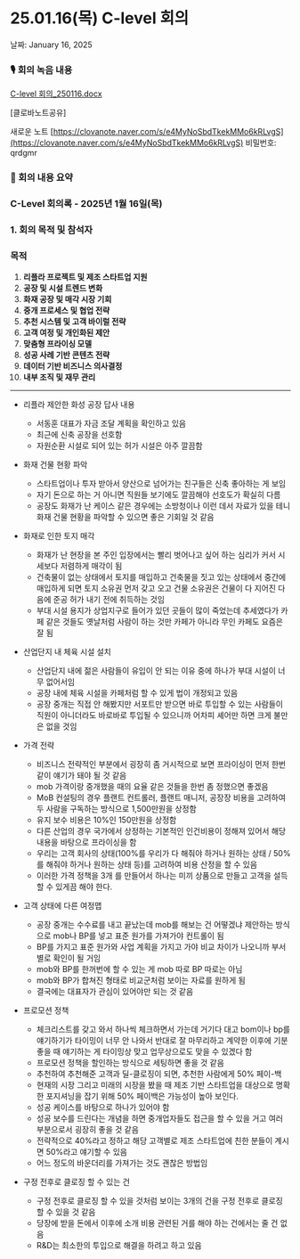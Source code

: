 # 25.01.16(목) C-level 회의

날짜: January 16, 2025

### 🎙️ 회의 녹음 내용

[C-level 회의_250116.docx](C-level_%25ED%259A%258C%25EC%259D%2598_250116.docx)

[클로바노트공유]

새로운 노트
[https://clovanote.naver.com/s/e4MyNoSbdTkekMMo6kRLvgS](https://clovanote.naver.com/s/e4MyNoSbdTkekMMo6kRLvgS)
비밀번호: qrdgmr

### 📃 회의 내용 요약

### **C-Level 회의록 - 2025년 1월 16일(목)**

### **1. 회의 목적 및 참석자**

### **목적**

1.  **리플라 프로젝트 및 제조 스타트업 지원**
2. **공장 및 시설 트렌드 변화**
3. **화재 공장 및 매각 시장 기회**
4. **중개 프로세스 및 협업 전략**
5. **추천 시스템 및 고객 바이럴 전략**
6. **고객 여정 및 개인화된 제안**
7. **맞춤형 프라이싱 모델**
8. **성공 사례 기반 콘텐츠 전략**
9. **데이터 기반 비즈니스 의사결정**
10. **내부 조직 및 재무 관리**

---

- 리플라 제안한 화성 공장 답사 내용
    - 서동훈 대표가 자금 조달 계획을 확인하고 있음
    - 최근에 신축 공장을 선호함
    - 자원순환 시설로 되어 있는 허가 시설은 아주 깔끔함

- 화재 건물 현황 파악
    - 스타트업이나 투자 받아서 양산으로 넘어가는 친구들은 신축 좋아하는 게 보임
    - 자기 돈으로 하는 거 아니면 직원들 보기에도 깔끔해야 선호도가 확실히 다름
    - 공장도 화재가 난 케이스 같은 경우에는 소방청이나 이런 데서 자료가 있을 테니 화재 건물 현황을 파악할 수 있으면 좋은 기회일 것 같음

- 화재로 인한 토지 매각
    - 화재가 난 현장을 본 주인 입장에서는 빨리 벗어나고 싶어 하는 심리가 커서 시세보다 저렴하게 매각이 됨
    - 건축물이 없는 상태에서 토지를 매입하고 건축물을 짓고 있는 상태에서 중간에 매입하게 되면 토지 소유권 먼저 갖고 오고 건물 소유권은 건물이 다 지어진 다음에 준공 허가 내기 전에 취득하는 것임
    - 부대 시설 용지가 상업지구로 들어가 있던 곳들이 많이 죽었는데 추세였다가 카페 같은 것들도 옛날처럼 사람이 하는 것만 카페가 아니라 무인 카페도 요즘은 잘 됨

- 산업단지 내 체육 시설 설치
    - 산업단지 내에 젊은 사람들이 유입이 안 되는 이유 중에 하나가 부대 시설이 너무 없어서임
    - 공장 내에 체육 시설을 카페처럼 할 수 있게 법이 개정되고 있음
    - 공장 중개는 직접 안 해봤지만 서포트만 받으면 바로 투입할 수 있는 사람들이 직원이 아니더라도 바로바로 투입될 수 있으니까 어차피 셰어만 하면 크게 불만은 없을 것임

- 가격 전략
    - 비즈니스 전략적인 부분에서 굉장히 좀 거시적으로 보면 프라이싱이 먼저 한번 같이 얘기가 돼야 될 것 같음
    - mob 가격이랑 중개했을 때의 요율 같은 것들을 한번 좀 정했으면 좋겠음
    - MoB 컨설팅의 경우 플랜트 컨트롤러, 플랜트 매니저, 공장장 비용을 고려하여 두 사람을 구독하는 방식으로 1,500만원을 상정함
    - 유지 보수 비용은 10%인 150만원을 상정함
    - 다른 산업의 경우 국가에서 상정하는 기본적인 인건비용이 정해져 있어서 해당 내용을 바탕으로 프라이싱을 함
    - 우리는 고객 회사의 상태(100%를 우리가 다 해줘야 하거나 원하는 상태 / 50%를 해줘야 하거나 원하는 상태 등)를 고려하여 비용 산정을 할 수 있음
    - 이러한 가격 정책을 3개 를 만들어서 하나는 미끼 상품으로 만들고 고객을 설득할 수 있게끔 해야 한다.

- 고객 상태에 다른 여정맵
    - 공장 중개는 수수료를 내고 끝났는데 mob를 해보는 건 어떻겠냐 제안하는 방식으로 mob나 BP를 넣고 표준 원가를 가져가야 컨트롤이 됨
    - BP를 가지고 표준 원가와 사업 계획을 가지고 가야 비교 차이가 나오니까 부서별로 확인이 될 거임
    - mob와 BP를 한꺼번에 할 수 있는 게 mob 따로 BP 따로는 아님
    - mob와 BP가 합쳐진 형태로 비교군처럼 보이는 자료를 원하게 됨
    - 결국에는 대표자가 관심이 있어야만 되는 것 같음

- 프로모션 정책
    - 체크리스트를 갖고 와서 하나씩 체크하면서 가는데 거기다 대고 bom이나 bp를 얘기하기가 타이밍이 너무 안 나와서 반대로 잘 마무리하고 계약한 이후에 기분 좋을 때 얘기하는 게 타이밍상 맞고 업무상으로도 맞을 수 있겠다 함
    - 프로모션 정책을 할인하는 방식으로 세팅하면 좋을 것 같음
    - 추천하여 추천해준 고객과 딜-클로징이 되면, 추천한 사람에게 50% 페이-백
    - 현재의 시장 그리고 미래의 시장을 봤을 때 제조 기반 스타트업을 대상으로 명확한 포지셔닝을 잡기 위해 50% 페이백은 가능성이 높아 보인다.
    - 성공 케이스를 바탕으로 하나가 있어야 함
    - 성공 보수를 드린다는 개념을 하면 중개업자들도 접근을 할 수 있을 거고 여러 부분으로서 굉장히 좋을 것 같음
    - 전략적으로 40%라고 정하고 해당 고객별로 제조 스타트업에 친한 분들이 계시면 50%라고 얘기할 수 있음
    - 어느 정도의 바운더리를 가져가는 것도 괜찮은 방법임

- 구정 전후로 클로징 할 수 있는 건
    - 구정 전후로 클로징 할 수 있을 것처럼 보이는 3개의 건을 구정 전후로 클로징 할 수 있을 것 같음
    - 당장에 받을 돈에서 이후에 소개 비용 관련된 거를 해야 하는 건에서는 줄 건 없음
    - R&D는 최소한의 투입으로 해결을 하려고 하고 있음